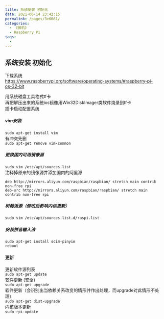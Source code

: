 ```yaml
---
title: 系统安装 初始化
date: 2021-06-14 23:42:15
permalink: /pages/3e6661/
categories:
  - 《微机》
  - Raspberry Pi
tags:
  - 
---
```

## 系统安装  初始化
下载系统  
https://www.raspberrypi.org/software/operating-systems/#raspberry-pi-os-32-bit

用系统磁盘工具格式tf卡  
再把解压出来的系统ios镜像用Win32DiskImager类软件烧录到tf卡  
插卡启动配置系统

##### vim安装
`sudo apt-get install vim`  
有冲突先删  
`sudo apt-get remove vim-common`

##### 更换国内可用镜像源
`sudo vim /etc/apt/sources.list`  
注释掉原来的镜像源并添加国内的阿里源

```
deb http://mirrors.aliyun.com/raspbian/raspbian/ stretch main contrib non-free rpi  
deb-src http://mirrors.aliyun.com/raspbian/raspbian/ stretch main contrib non-free rpi
```

##### 树莓派源（修改后影响内核更新）
`sudo vim /etc/apt/sources.list.d/raspi.list`

##### 安装拼音输入法
`sudo apt-get install scim-pinyin`  
`reboot`

#### 更新
更新软件源列表  
`sudo apt-get update`  
软件更新  (安全)  
`sudo apt-get upgrade`  
软件更新（会识别出当依赖关系改变的情形并作出处理，而upgrade对此情形不处理）  
`sudo apt-get dist-upgrade`  
内核版本更新  
`sudo rpi-update`  
